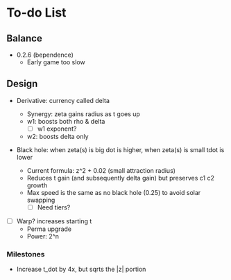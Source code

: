 # To-do List

## Balance

- 0.2.6 (bependence)
  - Early game too slow

## Design

- Derivative: currency called delta
  - Synergy: zeta gains radius as t goes up
  - w1: boosts both rho & delta
    - [ ] w1 exponent?
  - w2: boosts delta only

- Black hole: when zeta(s) is big dot is higher, when zeta(s) is small tdot is lower 
  - Current formula: z^2 + 0.02 (small attraction radius)
  - Reduces t gain (and subsequently delta gain) but preserves c1 c2 growth
  - Max speed is the same as no black hole (0.25) to avoid solar swapping
    - [ ] Need tiers?

- [ ] Warp? increases starting t
  - Perma upgrade
  - Power: 2^n

### Milestones

- Increase t_dot by 4x, but sqrts the |z| portion

